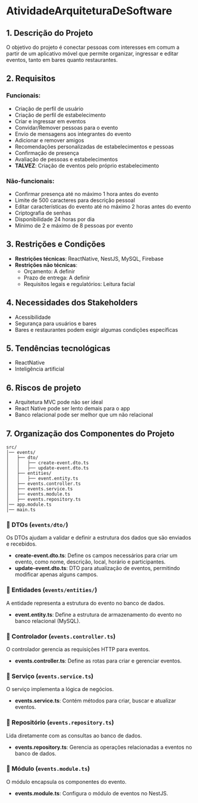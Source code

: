 # AtividadeArquiteturaDeSoftware

## 1. Descrição do Projeto
O objetivo do projeto é conectar pessoas com interesses em comum a partir de um aplicativo móvel que permite organizar, ingressar e editar eventos, tanto em bares quanto restaurantes.

## 2. Requisitos
### Funcionais:
- Criação de perfil de usuário
- Criação de perfil de estabelecimento
- Criar e ingressar em eventos
- Convidar/Remover pessoas para o evento
- Envio de mensagens aos integrantes do evento
- Adicionar e remover amigos
- Recomendações personalizadas de estabelecimentos e pessoas
- Confirmação de presença
- Avaliação de pessoas e estabelecimentos
- **TALVEZ**: Criação de eventos pelo próprio estabelecimento

### Não-funcionais:
- Confirmar presença até no máximo 1 hora antes do evento
- Limite de 500 caracteres para descrição pessoal
- Editar características do evento até no máximo 2 horas antes do evento
- Criptografia de senhas
- Disponibilidade 24 horas por dia
- Mínimo de 2 e máximo de 8 pessoas por evento

## 3. Restrições e Condições
- **Restrições técnicas**: ReactNative, NestJS, MySQL, Firebase
- **Restrições não técnicas**:
  - Orçamento: A definir
  - Prazo de entrega: A definir
  - Requisitos legais e regulatórios: Leitura facial

## 4. Necessidades dos Stakeholders
- Acessibilidade
- Segurança para usuários e bares
- Bares e restaurantes podem exigir algumas condições específicas

## 5. Tendências tecnológicas
- ReactNative
- Inteligência artificial

## 6. Riscos de projeto
- Arquitetura MVC pode não ser ideal
- React Native pode ser lento demais para o app
- Banco relacional pode ser melhor que um não relacional

## 7. Organização dos Componentes do Projeto

```
src/
│── events/                   
│   ├── dto/                    
│   │   ├── create-event.dto.ts  
│   │   ├── update-event.dto.ts  
│   ├── entities/                 
│   │   ├── event.entity.ts      
│   ├── events.controller.ts     
│   ├── events.service.ts         
│   ├── events.module.ts         
│   ├── events.repository.ts      
│── app.module.ts                
│── main.ts                      
```

### 📂 DTOs (`events/dto/`)
Os DTOs ajudam a validar e definir a estrutura dos dados que são enviados e recebidos.

- **create-event.dto.ts**: Define os campos necessários para criar um evento, como nome, descrição, local, horário e participantes.
- **update-event.dto.ts**: DTO para atualização de eventos, permitindo modificar apenas alguns campos.

### 📂 Entidades (`events/entities/`)
A entidade representa a estrutura do evento no banco de dados.

- **event.entity.ts**: Define a estrutura de armazenamento do evento no banco relacional (MySQL).

### 📂 Controlador (`events.controller.ts`)
O controlador gerencia as requisições HTTP para eventos.

- **events.controller.ts**: Define as rotas para criar e gerenciar eventos.

### 📂 Serviço (`events.service.ts`)
O serviço implementa a lógica de negócios.

- **events.service.ts**: Contém métodos para criar, buscar e atualizar eventos.

### 📂 Repositório (`events.repository.ts`)
Lida diretamente com as consultas ao banco de dados.

- **events.repository.ts**: Gerencia as operações relacionadas a eventos no banco de dados.

### 📂 Módulo (`events.module.ts`)
O módulo encapsula os componentes do evento.

- **events.module.ts**: Configura o módulo de eventos no NestJS.
